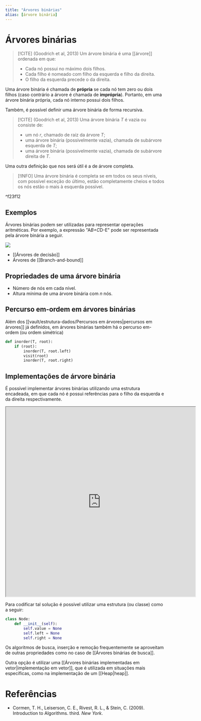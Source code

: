 ```yaml
---
title: "Árvores binárias"
alias: [árvore binária]
---
```


# Árvores binárias

> [!CITE] (Goodrich et al, 2013)
> Um árvore binária é uma [[árvore]] ordenada em que:
> - Cada nó possui no máximo dois filhos.
> - Cada filho é nomeado com filho da esquerda e filho da direita.
> - O filho da esquerda precede o da direita.

Uma árvore binária é chamada de **própria** se cada nó tem zero ou dois filhos (caso contrário a árvore é chamada de **imprópria**). Portanto, em uma árvore binária própria, cada nó interno possui dois filhos.

Também, é possível definir uma árvore binária de forma recursiva.
> [!CITE] (Goodrich et al, 2013)
> Uma árvore binária $T$ é vazia ou consiste de:
> - um nó $r$, chamado de raiz da árvore $T$;
> - uma árvore binária (possivelmente vazia), chamada de subárvore esquerda de $T$;
> - uma árvore binária (possivelmente vazia), chamada de subárvore direita de $T$.

Uma outra definição que nos será útil é a de árvore completa.
> [!INFO]
> Uma árvore binária é completa se em todos os seus níveis, com possível exceção do último, estão completamente cheios e todos os nós estão o mais à esquerda possível.

^f23f12

## Exemplos

Árvores binárias podem ser utilizadas para representar operações aritméticas. Por exemplo, a expressão "A*B+C*D-E" pode ser representada pela árvore binária a seguir. 

[![](https://mermaid.ink/img/pako:eNpdj7EOwjAMRH_F8kibgY4ZkIDyBWUjDFZjaEWTViEZUNV_J02XKvbid7qTzjO2o2aU-HY0dXCvlYU4AoQ4QbGHG2xUJDJhOD4Oz01aIannjC9ZpNpHqqReIRNig3WxRMPOUK9juXn1KPQdG1Yo46nJfRQqu0QfBT82P9ui9C5wiWHS5LnuKf5kUL5o-PLyB1CmQQY)](https://mermaid.live/edit#pako:eNpdj7EOwjAMRH_F8kibgY4ZkIDyBWUjDFZjaEWTViEZUNV_J02XKvbid7qTzjO2o2aU-HY0dXCvlYU4AoQ4QbGHG2xUJDJhOD4Oz01aIannjC9ZpNpHqqReIRNig3WxRMPOUK9juXn1KPQdG1Yo46nJfRQqu0QfBT82P9ui9C5wiWHS5LnuKf5kUL5o-PLyB1CmQQY)

- [[Árvores de decisão]]
- Árvores de [[Branch-and-bound]]

## Propriedades de uma árvore binária

- Número de nós em cada nível.
- Altura mínima de uma árvore binária com $n$ nós. 

## Percurso em-ordem em árvores binárias

Além dos [[vault/estrutura-dados/Percursos em árvores|percursos em árvores]] já definidos, em árvores binárias também há o percurso em-ordem (ou ordem simétrica)

```python
def inorder(T, root):
	if (root):
		inorder(T, root.left)
		visit(root)
		inorder(T, root.right)
```

## Implementações de árvore binária

É possível implementar árvores binárias utilizando uma estrutura encadeada, em que cada nó é possui referências para o filho da esquerda e da direita respectivamente. 

<iframe src="https://excalidraw.com/#json=HDqoj4NnCNbcTraYTnsmE,KhO4A-xOZ_MYLIO47iTFVA" height="600" width="600" title="Binary tree linked implementation"></iframe>

Para codificar tal solução é possível utilizar uma estrutura (ou classe) como a seguir:

```python
class Node:
	def __init__(self):
		self.value = None
		self.left = None
		self.right = None
```

Os algoritmos de busca, inserção e remoção frequentemente se aproveitam de outras propriedades como no caso de [[Árvores binárias de busca]].

Outra opção é utilizar uma [[Árvores binárias implementadas em vetor|implementação em vetor]], que é utilizada em situações mais específicas, como na implementação de um [[Heap|heap]].

# Referências
- Cormen, T. H., Leiserson, C. E., Rivest, R. L., & Stein, C. (2009). Introduction to Algorithms. third. _New York_.
